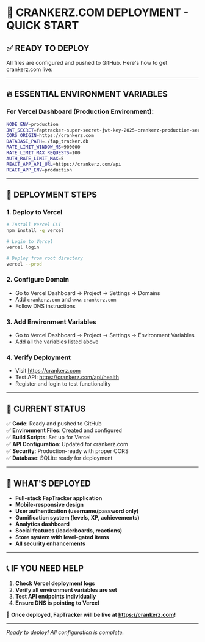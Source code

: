 # 🚀 CRANKERZ.COM DEPLOYMENT - QUICK START

## ✅ **READY TO DEPLOY**

All files are configured and pushed to GitHub. Here's how to get crankerz.com live:

---

## 🔥 **ESSENTIAL ENVIRONMENT VARIABLES**

### **For Vercel Dashboard** (Production Environment):

```bash
NODE_ENV=production
JWT_SECRET=faptracker-super-secret-jwt-key-2025-crankerz-production-secure-token-xyz789
CORS_ORIGIN=https://crankerz.com
DATABASE_PATH=./fap_tracker.db
RATE_LIMIT_WINDOW_MS=900000
RATE_LIMIT_MAX_REQUESTS=100
AUTH_RATE_LIMIT_MAX=5
REACT_APP_API_URL=https://crankerz.com/api
REACT_APP_ENV=production
```

---

## 🚀 **DEPLOYMENT STEPS**

### **1. Deploy to Vercel**
```bash
# Install Vercel CLI
npm install -g vercel

# Login to Vercel
vercel login

# Deploy from root directory
vercel --prod
```

### **2. Configure Domain**
- Go to Vercel Dashboard → Project → Settings → Domains
- Add `crankerz.com` and `www.crankerz.com`
- Follow DNS instructions

### **3. Add Environment Variables**
- Go to Vercel Dashboard → Project → Settings → Environment Variables
- Add all the variables listed above

### **4. Verify Deployment**
- Visit https://crankerz.com
- Test API: https://crankerz.com/api/health
- Register and login to test functionality

---

## 🔧 **CURRENT STATUS**

✅ **Code**: Ready and pushed to GitHub  
✅ **Environment Files**: Created and configured  
✅ **Build Scripts**: Set up for Vercel  
✅ **API Configuration**: Updated for crankerz.com  
✅ **Security**: Production-ready with proper CORS  
✅ **Database**: SQLite ready for deployment  

---

## 🎯 **WHAT'S DEPLOYED**

- **Full-stack FapTracker application**
- **Mobile-responsive design**
- **User authentication (username/password only)**
- **Gamification system (levels, XP, achievements)**
- **Analytics dashboard**
- **Social features (leaderboards, reactions)**
- **Store system with level-gated items**
- **All security enhancements**

---

## 📞 **IF YOU NEED HELP**

1. **Check Vercel deployment logs**
2. **Verify all environment variables are set**
3. **Test API endpoints individually**
4. **Ensure DNS is pointing to Vercel**

**🎉 Once deployed, FapTracker will be live at https://crankerz.com!**

---

*Ready to deploy! All configuration is complete.*